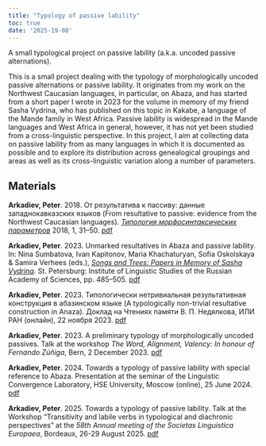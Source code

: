 ```yaml
---
title: "Typology of passive lability"
toc: true
date: '2025-19-08'
---
```


A small typological project on passive lability (a.k.a. uncoded passive alternations).

<!--more-->

This is a small project dealing with the typology of morphologically uncoded passive alternations or passive lability.
It originates from my work on the Northwest Caucasian languages, in particular, on Abaza, and has started from a short paper 
I wrote in 2023 for the volume in memory of my friend Sasha Vydrina, who has published on this topic in Kakabe, a language 
of the Mande family in West Africa. Passive lability is widespread in the Mande languages 
and West Africa in general, however, it has not yet been studied from a cross-linguistic perspective. In this project,
I aim at collecting data on passive lability from as many languages in which it is documented as possible and to explore
its distribution across genealogical groupings and areas as well as its cross-linguistic variation along a number of parameters.


## Materials
**Arkadiev, Peter**. 2018. От результатива к пассиву: данные западнокавказских языков (From resultative to passive: evidence from the Northwest Caucasian languages). [*Типология морфосинтаксических параметров*](https://tmp.sc/index.php/archive) 2018, 1, 31–50. [pdf](Arkadiev2019_NWCresultativeTMP.pdf)

**Arkadiev, Peter**. 2023. Unmarked resultatives in Abaza and passive lability. In: Nina Sumbatova, Ivan Kapitonov, Maria Khachaturyan, Sofia Oskolskaya & Samira Verhees (eds.), [*Songs and Trees: Papers in Memory of Sasha Vydrina*](https://sashavydrina.tilda.ws/inmemoriam). St. Petersburg: Institute of Linguistic Studies of the Russian Academy of Sciences, pp. 485–505. [pdf](Arkadiev2023_AbazaResSogolon.pdf)

**Arkadiev, Peter**. 2023. Типологически нетривиальная результативная конструкция в абазинском языке (A typologically non-trivial resultative construction in Anaza). Доклад на Чтениях памяти В. П. Недялкова, ИЛИ РАН (онлайн), 22 ноября 2023. [pdf](Arkadiev2023_AbRes_Nedjalkov.pdf)

**Arkadiev, Peter**. 2023. A preliminary typology of morphologically uncoded passives. Talk at the workshop *The Word, Alignment, Valency: In honour of Fernando Zúñiga*, Bern, 2 December 2023. [pdf](Arkadiev2023_PassLab_Bern.pdf)

**Arkadiev, Peter**. 2024. Towards a typology of passive lability with special reference to Abaza. Presentation at the seminar of the Linguistic Convergence Laboratory, HSE University, Moscow (online), 25 June 2024. [pdf](Arkadiev2024_PassLab_ConLab.pdf)

**Arkadiev, Peter**. 2025. Towards a typology of passive lability. Talk at the Workshop “Transitivity and labile verbs in typological and diachronic perspectives” at the *58th Annual meeting of the Societas Linguistica Europaea*, Bordeaux, 26-29 August 2025. [pdf](Arkadiev2025_PassLab_SLE.pdf)


